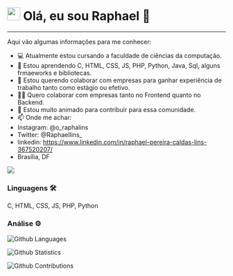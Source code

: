 




<h1><img src="https://emojis.slackmojis.com/emojis/images/1531849430/4246/blob-sunglasses.gif?1531849430" width="30"/> Olá, eu sou Raphael 👋 </h1> <hr>

Aqui vão algumas informações para me conhecer:

- 💻 Atualmente estou cursando a faculdade de ciências da computação.
- 🌱 Estou aprendendo C, HTML, CSS, JS, PHP, Python, Java, Sql, alguns frmaeworks e bibliotecas.
- 🔗 Estou querendo colaborar com empresas para ganhar experiência de trabalho tanto como estágio ou efetivo. 
- 👨‍💻 Quero colaborar com empresas tanto no Frontend quanto no Backend.
- 💬 Estou muito animado para contribuir para essa comunidade.
- 📫 Onde me achar: 
- Instagram: @o_raphalins
- Twitter: @Raphaellins_
- linkedin: https://www.linkedin.com/in/raphael-pereira-caldas-lins-367520207/
- Brasília, DF

![](http://estruyf-github.azurewebsites.net/api/VisitorHit?user=RaphaelLins6&repo=RaphaelLins6&countColorcountColor)

### Linguagens 🛠  
C, HTML, CSS, JS, PHP, Python

### Análise ⚙️

![Github Languages](https://github-readme-stats.vercel.app/api/top-langs/?username=RaphaelLins6&layout=compact&count_private=true)

![Github Statistics](https://github-readme-stats.vercel.app/api/?username=RaphaelLins6&count_private=true&show_icons=true)

![Github Contributions](https://github-readme-streak-stats.herokuapp.com/?user=RaphaelLins6&hide_border=true)
